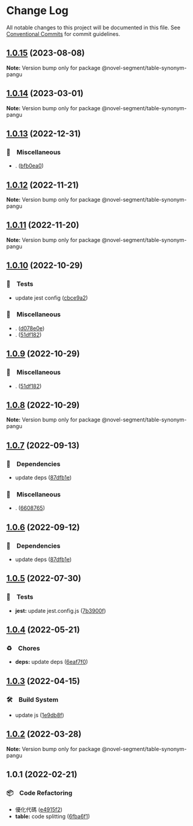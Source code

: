 # Change Log

All notable changes to this project will be documented in this file.
See [Conventional Commits](https://conventionalcommits.org) for commit guidelines.

## [1.0.15](https://github.com/bluelovers/ws-segment/compare/@novel-segment/table-synonym-pangu@1.0.14...@novel-segment/table-synonym-pangu@1.0.15) (2023-08-08)

**Note:** Version bump only for package @novel-segment/table-synonym-pangu





## [1.0.14](https://github.com/bluelovers/ws-segment/compare/@novel-segment/table-synonym-pangu@1.0.13...@novel-segment/table-synonym-pangu@1.0.14) (2023-03-01)

**Note:** Version bump only for package @novel-segment/table-synonym-pangu





## [1.0.13](https://github.com/bluelovers/ws-segment/compare/@novel-segment/table-synonym-pangu@1.0.12...@novel-segment/table-synonym-pangu@1.0.13) (2022-12-31)



### 🔖　Miscellaneous

* . ([bfb0ea0](https://github.com/bluelovers/ws-segment/commit/bfb0ea03e19dab3229aad4f8c33be5ee7bae3b73))



## [1.0.12](https://github.com/bluelovers/ws-segment/compare/@novel-segment/table-synonym-pangu@1.0.11...@novel-segment/table-synonym-pangu@1.0.12) (2022-11-21)

**Note:** Version bump only for package @novel-segment/table-synonym-pangu





## [1.0.11](https://github.com/bluelovers/ws-segment/compare/@novel-segment/table-synonym-pangu@1.0.10...@novel-segment/table-synonym-pangu@1.0.11) (2022-11-20)

**Note:** Version bump only for package @novel-segment/table-synonym-pangu





## [1.0.10](https://github.com/bluelovers/ws-segment/compare/@novel-segment/table-synonym-pangu@1.0.7...@novel-segment/table-synonym-pangu@1.0.10) (2022-10-29)



### 🚨　Tests

* update jest config ([cbce9a2](https://github.com/bluelovers/ws-segment/commit/cbce9a2868e5a0a95fd8f026530c34c9f3930ba0))


### 🔖　Miscellaneous

* . ([d078e0e](https://github.com/bluelovers/ws-segment/commit/d078e0ec7e17cee79115db055e7b145d7b48f400))
* . ([51df182](https://github.com/bluelovers/ws-segment/commit/51df182715ea4b4242b4cf96fdebfabbe679b99c))



## [1.0.9](https://github.com/bluelovers/ws-segment/compare/@novel-segment/table-synonym-pangu@1.0.7...@novel-segment/table-synonym-pangu@1.0.9) (2022-10-29)



### 🔖　Miscellaneous

* . ([51df182](https://github.com/bluelovers/ws-segment/commit/51df182715ea4b4242b4cf96fdebfabbe679b99c))



## [1.0.8](https://github.com/bluelovers/ws-segment/compare/@novel-segment/table-synonym-pangu@1.0.7...@novel-segment/table-synonym-pangu@1.0.8) (2022-10-29)

**Note:** Version bump only for package @novel-segment/table-synonym-pangu





## [1.0.7](https://github.com/bluelovers/ws-segment/compare/@novel-segment/table-synonym-pangu@1.0.5...@novel-segment/table-synonym-pangu@1.0.7) (2022-09-13)



### 📌　Dependencies

* update deps ([87dfb1e](https://github.com/bluelovers/ws-segment/commit/87dfb1e8c4e0ef55b975639bc94e113442cb1af7))


### 🔖　Miscellaneous

* . ([6608765](https://github.com/bluelovers/ws-segment/commit/66087652b3679f0833cc54051ba4889f8f909383))



## [1.0.6](https://github.com/bluelovers/ws-segment/compare/@novel-segment/table-synonym-pangu@1.0.5...@novel-segment/table-synonym-pangu@1.0.6) (2022-09-12)



### 📌　Dependencies

* update deps ([87dfb1e](https://github.com/bluelovers/ws-segment/commit/87dfb1e8c4e0ef55b975639bc94e113442cb1af7))



## [1.0.5](https://github.com/bluelovers/ws-segment/compare/@novel-segment/table-synonym-pangu@1.0.4...@novel-segment/table-synonym-pangu@1.0.5) (2022-07-30)


### 🚨　Tests

* **jest:** update jest.config.js ([7b3900f](https://github.com/bluelovers/ws-segment/commit/7b3900fd6b638fb8774b306b6435b8082b5a275b))





## [1.0.4](https://github.com/bluelovers/ws-segment/compare/@novel-segment/table-synonym-pangu@1.0.3...@novel-segment/table-synonym-pangu@1.0.4) (2022-05-21)


### ♻️　Chores

* **deps:** update deps ([6eaf7f0](https://github.com/bluelovers/ws-segment/commit/6eaf7f0fb6e8d803b5eb8dbb3e2cd7a1d6b19f52))





## [1.0.3](https://github.com/bluelovers/ws-segment/compare/@novel-segment/table-synonym-pangu@1.0.2...@novel-segment/table-synonym-pangu@1.0.3) (2022-04-15)


### 🛠　Build System

* update js ([1e9db8f](https://github.com/bluelovers/ws-segment/commit/1e9db8f6a717a2ef40dec86b22e729dafc2ed8d7))





## [1.0.2](https://github.com/bluelovers/ws-segment/compare/@novel-segment/table-synonym-pangu@1.0.1...@novel-segment/table-synonym-pangu@1.0.2) (2022-03-28)

**Note:** Version bump only for package @novel-segment/table-synonym-pangu





## 1.0.1 (2022-02-21)


### 📦　Code Refactoring

* 優化代碼 ([e4915f2](https://github.com/bluelovers/ws-segment/commit/e4915f24e4da16b752c91224b4457eda63fc4bb2))
* **table:** code splitting ([6fba6f1](https://github.com/bluelovers/ws-segment/commit/6fba6f13dcb75dc2f57c0c905740d487ee38884a))
